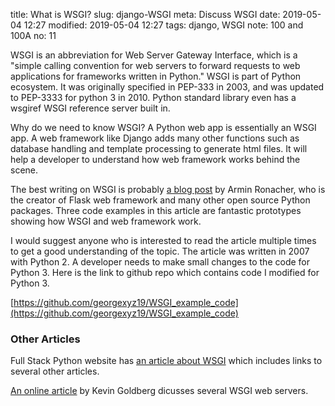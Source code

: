 title: What is WSGI?
slug: django-WSGI
meta: Discuss WSGI
date: 2019-05-04 12:27
modified: 2019-05-04 12:27
tags: django, WSGI
note: 100 and 100A
no: 11


WSGI is an abbreviation for Web Server Gateway Interface, which is a "simple calling 
convention for web servers to forward requests to web applications for frameworks written
in Python."   WSGI is part of Python ecosystem.  It was originally specified in PEP-333
in 2003, and was updated to PEP-3333 for python 3 in 2010.   Python standard library even 
has a wsgiref WSGI reference server built in.  

Why do we need to know WSGI? A Python web app is essentially an WSGI app. A
web framework like Django adds many other functions such as database handling and 
template processing to generate html files. It will help a developer to understand 
how web framework works behind the scene. 

The best writing on WSGI is probably 
[a blog post](http://lucumr.pocoo.org/2007/5/21/getting-started-with-wsgi/) 
by Armin Ronacher, who is the creator of Flask web framework and many other open 
source Python packages.   Three code examples in this article are fantastic 
prototypes showing how WSGI and web framework work.  

I would suggest anyone who is interested to read the article multiple times to get a good understanding 
of the topic.  The article was written in 2007 with Python 2.  A developer needs to
make small changes to the code for Python 3.  Here is the link to github repo which 
contains code I modified for Python 3.

[https://github.com/georgexyz19/WSGI_example_code](https://github.com/georgexyz19/WSGI_example_code) 

### Other Articles

Full Stack Python website has 
[an article about WSGI](https://www.fullstackpython.com/wsgi-servers.html) 
which includes links to several other articles. 

[An online article](https://www.appdynamics.com/blog/engineering/an-introduction-to-python-wsgi-servers-part-1/) 
by Kevin Goldberg dicusses several WSGI web servers. 














